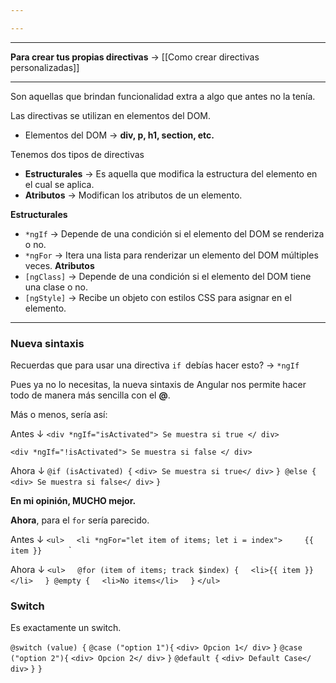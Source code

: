 ```yaml
---

---
```


---

**Para crear tus propias directivas** → [[Como crear directivas personalizadas]]

---

Son aquellas que brindan funcionalidad extra a algo que antes no la tenía.

Las directivas se utilizan en elementos del DOM.

- Elementos del DOM → **div, p, h1, section, etc.**

Tenemos dos tipos de directivas
- **Estructurales** → Es aquella que modifica la estructura del elemento en el cual se aplica.
- **Atributos** → Modifican los atributos de un elemento.

**Estructurales**
- `*ngIf` → Depende de una condición si el elemento del DOM se renderiza o no.
- `*ngFor` → Itera una lista para renderizar un elemento del DOM múltiples veces.
**Atributos**
- `[ngClass]` → Depende de una condición si el elemento del DOM tiene una clase o no.
- `[ngStyle]` → Recibe un objeto con estilos CSS para asignar en el elemento.

---
### Nueva sintaxis

Recuerdas que para usar una directiva `if `debías hacer esto? → `*ngIf`

Pues ya no lo necesitas, la nueva sintaxis de Angular nos permite hacer todo de manera más sencilla con el **@**.

Más o menos, sería así:

Antes ↓
`<div *ngIf="isActivated"> Se muestra si true </ div>`

`<div *ngIf="!isActivated"> Se muestra si false </ div>`

Ahora ↓
`@if (isActivated) {`
	`<div> Se muestra si true</ div>`
`} @else {`
	`<div> Se muestra si false</ div>`
`}`

**En mi opinión, MUCHO mejor.**

**Ahora**, para el `for` sería parecido.

Antes ↓
`<ul>`
    `<li *ngFor="let item of items; let i = index">`
        `{{ item }}
    `</li>`
`</ul>`

Ahora ↓
`<ul>`
    `@for (item of items; track $index) {`
	    `<li>{{ item }}</li>`
    `} @empty {`
	    `<li>No items</li>`
    `}`
`</ul>`

### Switch

Es exactamente un switch.

`@switch (value) {`
	`@case ("option 1"){`
		`<div> Opcion 1</ div>`
	`}`
	`@case ("option 2"){`
		`<div> Opcion 2</ div>`
	`}`
	`@default {`
		`<div> Default Case</ div>`
	`}`
`}`